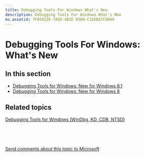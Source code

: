 ```yaml
---
title: Debugging Tools For Windows What's New
description: Debugging Tools For Windows What's New
ms.assetid: 7F85412E-7A5D-4B1E-83B9-C32EDA7C6B49
---
```


# Debugging Tools For Windows: What's New


## <span id="in_this_section"></span>In this section


-   [Debugging Tools for Windows: New for Windows 8.1](debugging-tools-for-windows--new-for-windows-8-1.md)
-   [Debugging Tools for Windows: New for Windows 8](debugging-tools-for-windows--new-for-windows-8.md)

## <span id="related_topics"></span>Related topics


[Debugging Tools for Windows (WinDbg, KD, CDB, NTSD)](index.md)

 

 

[Send comments about this topic to Microsoft](mailto:wsddocfb@microsoft.com?subject=Documentation%20feedback%20[debugger\debugger]:%20Debugging%20Tools%20For%20Windows:%20What's%20New%20%20RELEASE:%20%285/15/2017%29&body=%0A%0APRIVACY%20STATEMENT%0A%0AWe%20use%20your%20feedback%20to%20improve%20the%20documentation.%20We%20don't%20use%20your%20email%20address%20for%20any%20other%20purpose,%20and%20we'll%20remove%20your%20email%20address%20from%20our%20system%20after%20the%20issue%20that%20you're%20reporting%20is%20fixed.%20While%20we're%20working%20to%20fix%20this%20issue,%20we%20might%20send%20you%20an%20email%20message%20to%20ask%20for%20more%20info.%20Later,%20we%20might%20also%20send%20you%20an%20email%20message%20to%20let%20you%20know%20that%20we've%20addressed%20your%20feedback.%0A%0AFor%20more%20info%20about%20Microsoft's%20privacy%20policy,%20see%20http://privacy.microsoft.com/default.aspx. "Send comments about this topic to Microsoft")





